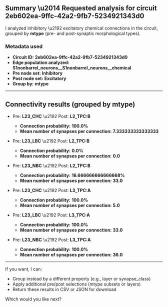 ## Summary \u2014 Requested analysis for circuit **2eb602ea-9ffc-42a2-9fb7-5234921343d0**

I analyzed inhibitory \u2192 excitatory chemical connections in the circuit, grouped by **mtype** (pre- and post-synaptic morphological types).

### Metadata used
- **Circuit ID:** **2eb602ea-9ffc-42a2-9fb7-5234921343d0**
- **Edge population analyzed:** **S1nonbarrel_neurons__S1nonbarrel_neurons__chemical**
- **Pre node set:** **Inhibitory**
- **Post node set:** **Excitatory**
- **Group by:** **mtype**

---

## Connectivity results (grouped by mtype)

- Pre: **L23_CHC** \u2192 Post: **L2_TPC:B**
  - **Connection probability:** **100.0%**
  - **Mean number of synapses per connection:** **7.333333333333333**

- Pre: **L23_LBC** \u2192 Post: **L2_TPC:B**
  - **Connection probability:** **0.0%**
  - **Mean number of synapses per connection:** **0.0**

- Pre: **L23_NBC** \u2192 Post: **L2_TPC:B**
  - **Connection probability:** **16.666666666666668%**
  - **Mean number of synapses per connection:** **33.0**

- Pre: **L23_CHC** \u2192 Post: **L3_TPC:A**
  - **Connection probability:** **100.0%**
  - **Mean number of synapses per connection:** **5.0**

- Pre: **L23_LBC** \u2192 Post: **L3_TPC:A**
  - **Connection probability:** **100.0%**
  - **Mean number of synapses per connection:** **33.0**

- Pre: **L23_NBC** \u2192 Post: **L3_TPC:A**
  - **Connection probability:** **100.0%**
  - **Mean number of synapses per connection:** **36.0**

---

If you want, I can:
- Group instead by a different property (e.g., layer or synapse_class)
- Apply additional pre/post selections (mtype subsets or layers)
- Return these results in CSV or JSON for download

Which would you like next?
